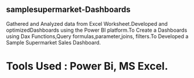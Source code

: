 ## samplesupermarket-Dashboards

Gathered and Analyzed data from Excel Worksheet.Developed and optimizedDashboards using the Power BI platform.To Create a Dashboards using Dax Functions,Query formulas,parameter,joins, filters.To Developed a Sample Supermarket Sales Dashboard.
# Tools Used  : Power Bi, MS Excel.
